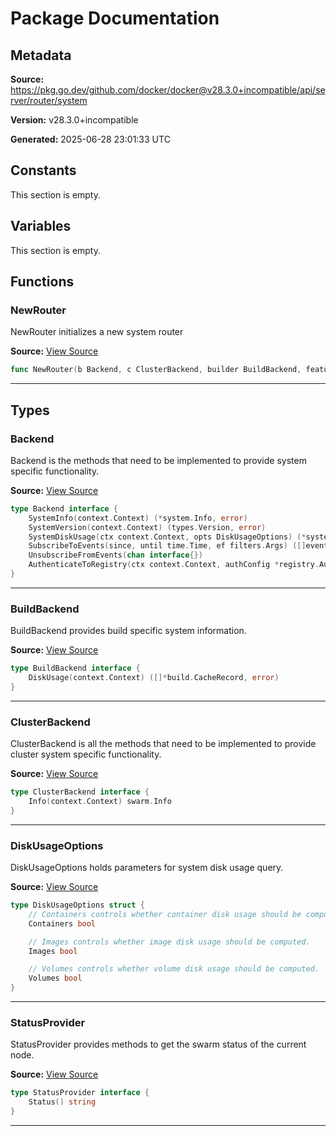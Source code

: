 # Package Documentation

## Metadata

**Source:** https://pkg.go.dev/github.com/docker/docker@v28.3.0+incompatible/api/server/router/system

**Version:** v28.3.0+incompatible

**Generated:** 2025-06-28 23:01:33 UTC

## Constants

This section is empty.

## Variables

This section is empty.

## Functions

### NewRouter

NewRouter initializes a new system router

**Source:** [View Source](https://github.com/docker/docker/blob/v28.3.0/api/server/router/system/system.go#L27)  

```go
func NewRouter(b Backend, c ClusterBackend, builder BuildBackend, features func() map[string]bool) router.Router
```

---

## Types

### Backend

Backend is the methods that need to be implemented to provide
system specific functionality.

**Source:** [View Source](https://github.com/docker/docker/blob/v28.3.0/api/server/router/system/backend.go#L30)  

```go
type Backend interface {
	SystemInfo(context.Context) (*system.Info, error)
	SystemVersion(context.Context) (types.Version, error)
	SystemDiskUsage(ctx context.Context, opts DiskUsageOptions) (*system.DiskUsage, error)
	SubscribeToEvents(since, until time.Time, ef filters.Args) ([]events.Message, chan interface{})
	UnsubscribeFromEvents(chan interface{})
	AuthenticateToRegistry(ctx context.Context, authConfig *registry.AuthConfig) (string, string, error)
}
```

---

### BuildBackend

BuildBackend provides build specific system information.

**Source:** [View Source](https://github.com/docker/docker/blob/v28.3.0/api/server/router/system/backend.go#L46)  

```go
type BuildBackend interface {
	DiskUsage(context.Context) ([]*build.CacheRecord, error)
}
```

---

### ClusterBackend

ClusterBackend is all the methods that need to be implemented
to provide cluster system specific functionality.

**Source:** [View Source](https://github.com/docker/docker/blob/v28.3.0/api/server/router/system/backend.go#L41)  

```go
type ClusterBackend interface {
	Info(context.Context) swarm.Info
}
```

---

### DiskUsageOptions

DiskUsageOptions holds parameters for system disk usage query.

**Source:** [View Source](https://github.com/docker/docker/blob/v28.3.0/api/server/router/system/backend.go#L17)  

```go
type DiskUsageOptions struct {
	// Containers controls whether container disk usage should be computed.
	Containers bool

	// Images controls whether image disk usage should be computed.
	Images bool

	// Volumes controls whether volume disk usage should be computed.
	Volumes bool
}
```

---

### StatusProvider

StatusProvider provides methods to get the swarm status of the current node.

**Source:** [View Source](https://github.com/docker/docker/blob/v28.3.0/api/server/router/system/backend.go#L51)  

```go
type StatusProvider interface {
	Status() string
}
```

---

